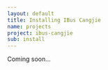 ```yaml
---
layout: default
title: Installing IBus Cangjie
name: projects
project: ibus-cangjie
sub: install
---
```


Coming soon...
